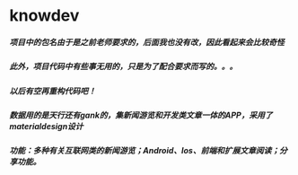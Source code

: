 # knowdev

##### 项目中的包名由于是之前老师要求的，后面我也没有改，因此看起来会比较奇怪
##### 此外，项目代码中有些事无用的，只是为了配合要求而写的。。。
##### 以后有空再重构代码吧！

##### 数据用的是天行还有gank的，集新闻游览和开发类文章一体的APP，采用了materialdesign设计
##### 功能：多种有关互联网类的新闻游览；Android、Ios、前端和扩展文章阅读；分享功能。
